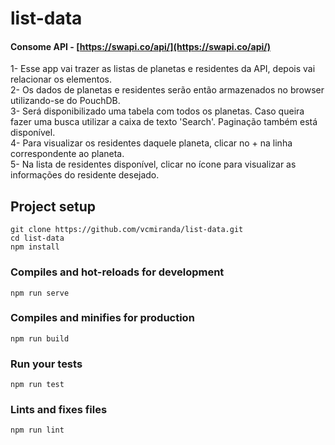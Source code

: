 # list-data
#### Consome API - [https://swapi.co/api/](https://swapi.co/api/)
1- Esse app vai trazer as listas de planetas e residentes da API, depois vai relacionar os elementos.  
2- Os dados de planetas e residentes serão então armazenados no browser utilizando-se do PouchDB.    
3- Será disponibilizado uma tabela com todos os planetas. Caso queira fazer uma busca utilizar a caixa de texto 'Search'. Paginação também está disponível.    
4- Para visualizar os residentes daquele planeta, clicar no + na linha correspondente ao planeta.  
5- Na lista de residentes disponível, clicar no ícone para visualizar as informações do residente desejado.  

## Project setup
```
git clone https://github.com/vcmiranda/list-data.git
cd list-data
npm install
```

### Compiles and hot-reloads for development
```
npm run serve
```

### Compiles and minifies for production
```
npm run build
```

### Run your tests
```
npm run test
```

### Lints and fixes files
```
npm run lint
```
